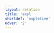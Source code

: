 ```yaml
---
layout: relation
title: 'expl'
shortdef: 'expletive'
udver: '2'
---
```

<!-- Interlanguage links updated Čt lis 12 09:43:25 CET 2020 -->
